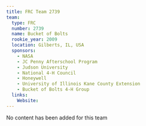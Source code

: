 ```yaml
---
title: FRC Team 2739
team:
  type: FRC
  number: 2739
  name: Bucket of Bolts
  rookie_year: 2009
  location: Gilberts, IL, USA
  sponsors:
    - NASA
    - JC Penny Afterschool Program
    - Judson University
    - National 4-H Council
    - Honeywell
    - University of Illinois Kane County Extension
    - Bucket of Bolts 4-H Group
  links:
    Website: 
---
```

No content has been added for this team